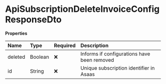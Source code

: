# ApiSubscriptionDeleteInvoiceConfigResponseDto

**Properties**

| Name    | Type    | Required | Description                                 |
| :------ | :------ | :------- | :------------------------------------------ |
| deleted | Boolean | ❌       | Informs if configurations have been removed |
| id      | String  | ❌       | Unique subscription identifier in Asaas     |

<!-- This file was generated by liblab | https://liblab.com/ -->
